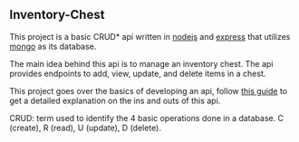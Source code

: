 ## Inventory-Chest

This project is a basic CRUD* api written in [nodejs](https://nodejs.org/en/download/) and [express](https://expressjs.com/) that utilizes [mongo](https://www.mongodb.com/docs/manual/installation/) as its database.

The main idea behind this api is to manage an inventory chest. The api provides endpoints to add, view, update, and delete items in a chest.

This project goes over the basics of developing an api, follow [this guide](mahmoudab.github.io/blog/software-development/building-restful-APIs-Nodejs-And-Express/) to get a detailed explanation on the ins and outs of this api.

CRUD: term used to identify the 4 basic operations done in a database. C (create), R (read), U (update), D (delete).